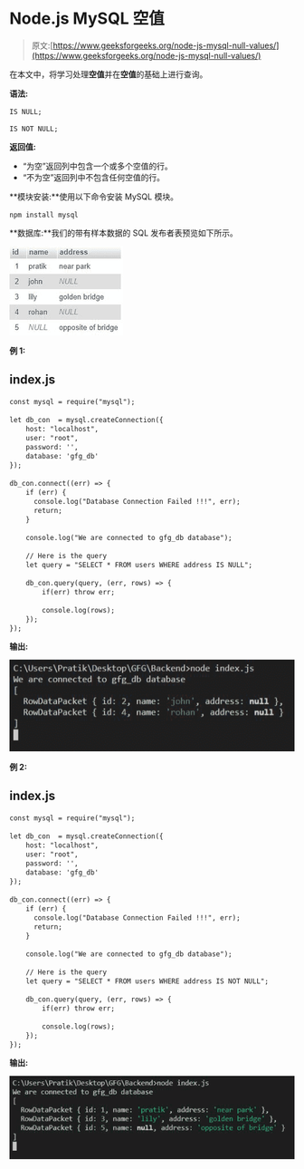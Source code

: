 # Node.js MySQL 空值

> 原文:[https://www.geeksforgeeks.org/node-js-mysql-null-values/](https://www.geeksforgeeks.org/node-js-mysql-null-values/)

在本文中，将学习处理**空值**并在**空值**的基础上进行查询。

**语法:**

```
IS NULL;
```

```
IS NOT NULL;
```

**返回值:**

*   “为空”返回列中包含一个或多个空值的行。
*   “不为空”返回列中不包含任何空值的行。

**模块安装:**使用以下命令安装 MySQL 模块。

```
npm install mysql
```

**数据库:**我们的带有样本数据的 SQL 发布者表预览如下所示。

![](img/8e0817ad95e71f2864d98601e779a452.png)

**例 1:**

## index.js

```
const mysql = require("mysql");

let db_con  = mysql.createConnection({
    host: "localhost",
    user: "root",
    password: '',
    database: 'gfg_db'
});

db_con.connect((err) => {
    if (err) {
      console.log("Database Connection Failed !!!", err);
      return;
    }

    console.log("We are connected to gfg_db database");

    // Here is the query
    let query = "SELECT * FROM users WHERE address IS NULL";

    db_con.query(query, (err, rows) => {
        if(err) throw err;

        console.log(rows);
    });
});
```

**输出:**

![](img/2ee3dd989d81feb6a256fa15ca8ceb0d.png)

**例 2:**

## index.js

```
const mysql = require("mysql");

let db_con  = mysql.createConnection({
    host: "localhost",
    user: "root",
    password: '',
    database: 'gfg_db'
});

db_con.connect((err) => {
    if (err) {
      console.log("Database Connection Failed !!!", err);
      return;
    }

    console.log("We are connected to gfg_db database");

    // Here is the query
    let query = "SELECT * FROM users WHERE address IS NOT NULL";

    db_con.query(query, (err, rows) => {
        if(err) throw err;

        console.log(rows);
    });
});
```

**输出:**

![](img/b961146be1a09f7c497a07e67073f481.png)